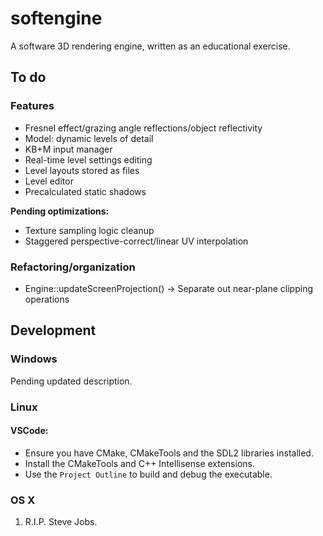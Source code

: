 # softengine
A software 3D rendering engine, written as an educational exercise.

## To do

### Features

* Fresnel effect/grazing angle reflections/object reflectivity
* Model: dynamic levels of detail
* KB+M input manager
* Real-time level settings editing
* Level layouts stored as files
* Level editor
* Precalculated static shadows

**Pending optimizations:**

* Texture sampling logic cleanup
* Staggered perspective-correct/linear UV interpolation

### Refactoring/organization

* Engine::updateScreenProjection() -> Separate out near-plane clipping operations

## Development

### Windows

Pending updated description.

### Linux

#### VSCode:
- Ensure you have CMake, CMakeTools and the SDL2 libraries installed.
- Install the CMakeTools and C++ Intellisense extensions.
- Use the `Project Outline` to build and debug the executable.

### OS X
1. R.I.P. Steve Jobs.